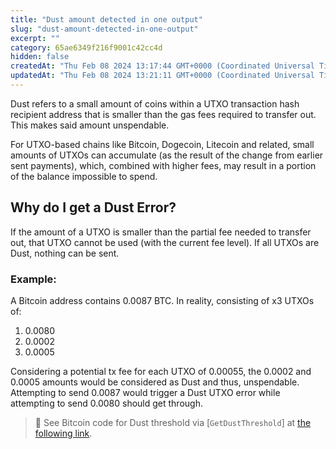 ```yaml
---
title: "Dust amount detected in one output"
slug: "dust-amount-detected-in-one-output"
excerpt: ""
category: 65ae6349f216f9001c42cc4d
hidden: false
createdAt: "Thu Feb 08 2024 13:17:44 GMT+0000 (Coordinated Universal Time)"
updatedAt: "Thu Feb 08 2024 13:21:11 GMT+0000 (Coordinated Universal Time)"
---
```

Dust refers to a small amount of coins within a UTXO transaction hash recipient address that is smaller than the gas fees required to transfer out. This makes said amount unspendable.

For UTXO-based chains like Bitcoin, Dogecoin, Litecoin and related, small amounts of UTXOs can accumulate (as the result of the change from earlier sent payments), which, combined with higher fees, may result in a portion of the balance impossible to spend.

## Why do I get a Dust Error?

If the amount of a UTXO is smaller than the partial fee needed to transfer out, that UTXO cannot be used (with the current fee level). If all UTXOs are Dust, nothing can be sent.

### Example:

A Bitcoin address contains 0.0087 BTC. In reality, consisting of x3 UTXOs of:

1. 0.0080
2. 0.0002
3. 0.0005

Considering a potential tx fee for each UTXO of 0.00055, the 0.0002 and 0.0005 amounts would be considered as Dust and thus, unspendable. Attempting to send 0.0087 would trigger a Dust UTXO error while attempting to send 0.0080 should get through.

> 📘 See Bitcoin code for Dust threshold via [`GetDustThreshold`] at [the following link](https://github.com/bitcoin-sv/bitcoin-sv/blob/v1.0.8/src/primitives/transaction.h#L189).
